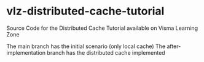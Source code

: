 # vlz-distributed-cache-tutorial
Source Code for the Distributed Cache Tutorial available on Visma Learning Zone

The main branch has the initial scenario (only local cache)
The after-implementation branch has the distributed cache implemented
